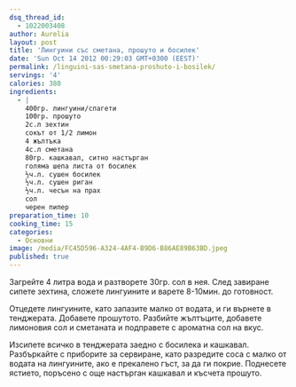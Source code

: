```yaml
---
dsq_thread_id:
  - 1022003408
author: Aurelia
layout: post
title: 'Лингуини със сметана, прошуто и босилек'
date: 'Sun Oct 14 2012 00:29:03 GMT+0300 (EEST)'
permalink: /linguini-sas-smetana-proshuto-i-bosilek/
servings: '4'
calories: 380
ingredients:
  - |
    400гр. лингуини/спагети
    100гр. прошуто
    2с.л зехтин
    сокът от 1/2 лимон
    4 жълтъка
    4с.л сметана
    80гр. кашкавал, ситно настърган
    голяма шепа листа от босилек
    ½ч.л. сушен босилек
    ½ч.л. сушен риган
    ½ч.л. чесън на прах
    сол
    черен пипер
preparation_time: 10
cooking_time: 15
categories:
  - Основни
image: /media/FC45D596-A324-4AF4-B9D6-B86AE89B63BD.jpeg
published: true
---
```

Загрейте 4 литра вода и разтворете 30гр. сол в нея. След завиране сипете зехтина, сложете лингуините и варете 8-10мин. до готовност.

Отцедете лингуините, като запазите малко от водата, и ги върнете в тенджерата. Добавете прошутото. Разбийте жълтъците, добавете лимоновия сол и сметаната и подправете с ароматна сол на вкус.

Изсипете всичко в тенджерата заедно с босилека и кашкавал. Разбъркайте с приборите за сервиране, като разредите соса с малко от водата на лингуините, ако е прекалено гъст, за да ги покрие. Поднесете ястието, поръсено с още настърган кашкавал и късчета прошуто.
